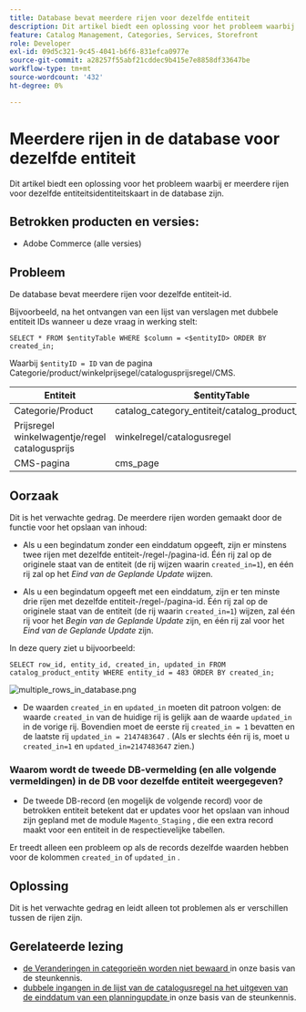 ```yaml
---
title: Database bevat meerdere rijen voor dezelfde entiteit
description: Dit artikel biedt een oplossing voor het probleem waarbij er meerdere rijen voor dezelfde entiteitsidentiteitskaart in de database zijn.
feature: Catalog Management, Categories, Services, Storefront
role: Developer
exl-id: 09d5c321-9c45-4041-b6f6-831efca0977e
source-git-commit: a28257f55abf21cddec9b415e7e8858df33647be
workflow-type: tm+mt
source-wordcount: '432'
ht-degree: 0%

---
```


# Meerdere rijen in de database voor dezelfde entiteit

Dit artikel biedt een oplossing voor het probleem waarbij er meerdere rijen voor dezelfde entiteitsidentiteitskaart in de database zijn.

## Betrokken producten en versies:

* Adobe Commerce (alle versies)

## Probleem

De database bevat meerdere rijen voor dezelfde entiteit-id.

Bijvoorbeeld, na het ontvangen van een lijst van verslagen met dubbele entiteit IDs wanneer u deze vraag in werking stelt:

```
SELECT * FROM $entityTable WHERE $column = <$entityID> ORDER BY created_in;
```

Waarbij `$entityID = ID` van de pagina Categorie/product/winkelprijsegel/catalogusprijsregel/CMS.

| Entiteit | $entityTable | $column |
|------------------|-----------------------------------|------------------|
| Categorie/Product | catalog_category_entiteit/catalog_product_entiteit | entity_id |
| Prijsregel winkelwagentje/regel catalogusprijs | winkelregel/catalogusregel | rule_id |
| CMS-pagina | cms_page | page_id |

## Oorzaak

Dit is het verwachte gedrag. De meerdere rijen worden gemaakt door de functie voor het opslaan van inhoud:

* Als u een begindatum zonder een einddatum opgeeft, zijn er minstens twee rijen met dezelfde entiteit-/regel-/pagina-id. Één rij zal op de originele staat van de entiteit (de rij wijzen waarin `created_in=1`), en één rij zal op het *Eind van de Geplande Update* wijzen.

* Als u een begindatum opgeeft met een einddatum, zijn er ten minste drie rijen met dezelfde entiteit-/regel-/pagina-id. Één rij zal op de originele staat van de entiteit (de rij waarin `created_in=1`) wijzen, zal één rij voor het *Begin van de Geplande Update* zijn, en één rij zal voor het *Eind van de Geplande Update* zijn.

In deze query ziet u bijvoorbeeld:

```
SELECT row_id, entity_id, created_in, updated_in FROM catalog_product_entity WHERE entity_id = 483 ORDER BY created_in;
```

![ multiple_rows_in_database.png ](assets/multiple_rows_in_database.png)

* De waarden `created_in` en `updated_in` moeten dit patroon volgen: de waarde `created_in` van de huidige rij is gelijk aan de waarde `updated_in` in de vorige rij. Bovendien moet de eerste rij `created_in = 1` bevatten en de laatste rij `updated_in = 2147483647` . (Als er slechts één rij is, moet u `created_in=1` en `updated_in=2147483647` zien.)

### Waarom wordt de tweede DB-vermelding (en alle volgende vermeldingen) in de DB voor dezelfde entiteit weergegeven?

* De tweede DB-record (en mogelijk de volgende record) voor de betrokken entiteit betekent dat er updates voor het opslaan van inhoud zijn gepland met de module `Magento_Staging` , die een extra record maakt voor een entiteit in de respectievelijke tabellen.

Er treedt alleen een probleem op als de records dezelfde waarden hebben voor de kolommen `created_in` of `updated_in` .

## Oplossing

Dit is het verwachte gedrag en leidt alleen tot problemen als er verschillen tussen de rijen zijn.

## Gerelateerde lezing

* [ de Veranderingen in categorieën worden niet bewaard ](https://experienceleague.adobe.com/docs/commerce-knowledge-base/kb/troubleshooting/miscellaneous/changes-to-categories-are-not-being-saved.html) in onze basis van de steunkennis.
* [ dubbele ingangen in de lijst van de catalogusregel na het uitgeven van de einddatum van een planningupdate ](https://experienceleague.adobe.com/docs/commerce-knowledge-base/kb/troubleshooting/known-issues-patches-attached/duplicate-entries-in-the-catalogrule-table-after-editing-the-end-date-of-a-schedule-update.html) in onze basis van de steunkennis.
